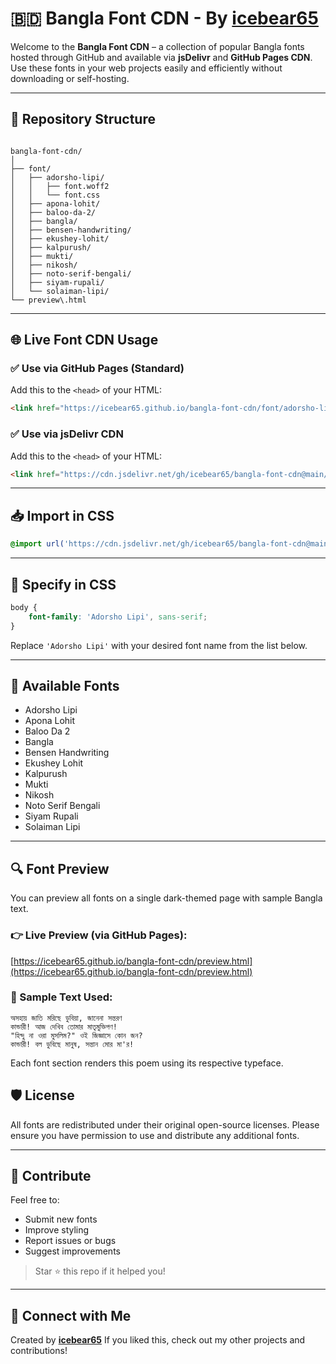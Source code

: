 # 🇧🇩 Bangla Font CDN - By [icebear65](https://github.com/icebear65)

Welcome to the **Bangla Font CDN** – a collection of popular Bangla fonts hosted through GitHub and available via **jsDelivr** and **GitHub Pages CDN**. Use these fonts in your web projects easily and efficiently without downloading or self-hosting.

---

## 📂 Repository Structure

```

bangla-font-cdn/
│
├── font/
│   ├── adorsho-lipi/
│   │   ├── font.woff2
│   │   └── font.css
│   ├── apona-lohit/
│   ├── baloo-da-2/
│   ├── bangla/
│   ├── bensen-handwriting/
│   ├── ekushey-lohit/
│   ├── kalpurush/
│   ├── mukti/
│   ├── nikosh/
│   ├── noto-serif-bengali/
│   ├── siyam-rupali/
│   └── solaiman-lipi/
└── preview\.html

````

---

## 🌐 Live Font CDN Usage

### ✅ Use via **GitHub Pages** (Standard)
Add this to the `<head>` of your HTML:
```html
<link href="https://icebear65.github.io/bangla-font-cdn/font/adorsho-lipi/font.css" rel="stylesheet">
````

### ✅ Use via **jsDelivr CDN**

Add this to the `<head>` of your HTML:

```html
<link href="https://cdn.jsdelivr.net/gh/icebear65/bangla-font-cdn@main/font/adorsho-lipi/font.css" rel="stylesheet">
```

---

## 📥 Import in CSS

```css
@import url('https://cdn.jsdelivr.net/gh/icebear65/bangla-font-cdn@main/font/adorsho-lipi/font.css');
```

---

## 🎨 Specify in CSS

```css
body {
    font-family: 'Adorsho Lipi', sans-serif;
}
```

Replace `'Adorsho Lipi'` with your desired font name from the list below.

---

## 🧾 Available Fonts

* Adorsho Lipi
* Apona Lohit
* Baloo Da 2
* Bangla
* Bensen Handwriting
* Ekushey Lohit
* Kalpurush
* Mukti
* Nikosh
* Noto Serif Bengali
* Siyam Rupali
* Solaiman Lipi

---

## 🔍 Font Preview

You can preview all fonts on a single dark-themed page with sample Bangla text.

### 👉 Live Preview (via GitHub Pages):

[https://icebear65.github.io/bangla-font-cdn/preview.html](https://icebear65.github.io/bangla-font-cdn/preview.html)

### 📖 Sample Text Used:

```
অসহায় জাতি মরিছে ডুবিয়া, জানেনা সন্তরণ  
কান্ডারী! আজ দেখিব তোমার মাতৃমুক্তিপণ!  
"হিন্দু না ওরা মুসলিম?" ওই জিজ্ঞাসে কোন জন?  
কান্ডারী! বল ডুবিছে মানুষ, সন্তান মোর মা'র!
```

Each font section renders this poem using its respective typeface.


## 🛡️ License

All fonts are redistributed under their original open-source licenses. Please ensure you have permission to use and distribute any additional fonts.

---

## 🙌 Contribute

Feel free to:

* Submit new fonts
* Improve styling
* Report issues or bugs
* Suggest improvements

> Star ⭐ this repo if it helped you!

---

## 🔗 Connect with Me

Created by **[icebear65](https://github.com/icebear65)**
If you liked this, check out my other projects and contributions!

